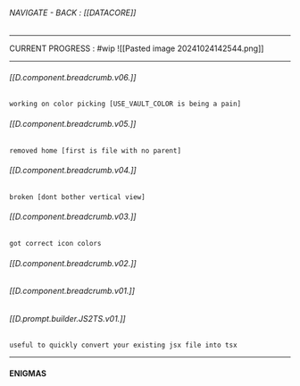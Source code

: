 ###### NAVIGATE - BACK : [[DATACORE]]
-----

CURRENT PROGRESS : #wip
![[Pasted image 20241024142544.png]]

----


###### [[D.component.breadcrumb.v06.]]
	working on color picking [USE_VAULT_COLOR is being a pain]

###### [[D.component.breadcrumb.v05.]]
	removed home [first is file with no parent]

###### [[D.component.breadcrumb.v04.]]
	broken [dont bother vertical view]

###### [[D.component.breadcrumb.v03.]]
	got correct icon colors

###### [[D.component.breadcrumb.v02.]]

###### [[D.component.breadcrumb.v01.]]

###### [[D.prompt.builder.JS2TS.v01.]]
	useful to quickly convert your existing jsx file into tsx



-----
#### ENIGMAS






